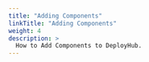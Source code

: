 ```yaml
---
title: "Adding Components"
linkTitle: "Adding Components"
weight: 4
description: >
  How to Add Components to DeployHub.
---
```

